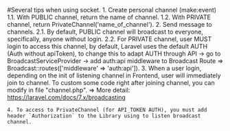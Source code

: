#Several tips when using socket.
    1. Create personal channel (make:event)
        1.1. With PUBLIC channel, return the name of channel.
        1.2. With PRIVATE channel, return PrivateChannel('name_of_channel').
    2. Send message to channels.
        2.1. By default, PUBLIC channel will broadcast to everyone, specifically, anyone without login.
        2.2. For PRIVATE channel, user MUST login to access this channel, by default, Laravel uses the default AUTH (Auth without apiToken), to change this to adapt AUTH through API -> go to BroadcastServiceProvider -> add auth:api middleware to Broadcast Route => Broadcast::routes(['middleware' => 'auth:api']).
    3. When a user login, depending on the init of listening channel in Frontend, user will immediately join to channel. To custom some code right after joining channel, you can modify in file "channel.php".
=> More detail: https://laravel.com/docs/7.x/broadcasting
    
    4. To access to PrivateChannel (for API_TOKEN AUTH), you must add header `Authorization` to the Library using to listen broadcast channel.
